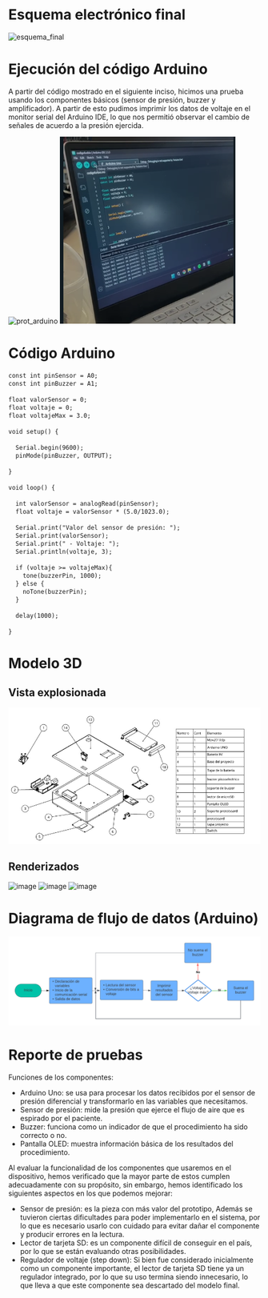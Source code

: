 # Esquema electrónico final
![esquema_final](https://github.com/leomachiavello/FundBio2024-2/blob/main/Im%C3%A1genes/esquema_final_entregable_6.png?raw=true)
# Ejecución del código Arduino
A partir del código mostrado en el siguiente inciso, hicimos una prueba usando los componentes básicos (sensor de presión, buzzer y amplificador). A partir de esto pudimos imprimir los datos de voltaje en el monitor serial del Arduino IDE, lo que nos permitió observar el cambio de señales de acuerdo a la presión ejercida.

![prot_arduino](https://github.com/leomachiavello/FundBio2024-2/blob/main/Hardware/prototipo_electr%C3%B3nico_final.jpeg?raw=true)
![datos_arduino](https://github.com/leomachiavello/FundBio2024-2/blob/main/Hardware/arduino_datos.png?raw=true)
# Código Arduino
```
const int pinSensor = A0;
const int pinBuzzer = A1;

float valorSensor = 0;
float voltaje = 0;
float voltajeMax = 3.0;

void setup() {

  Serial.begin(9600);
  pinMode(pinBuzzer, OUTPUT);

}

void loop() {

  int valorSensor = analogRead(pinSensor);
  float voltaje = valorSensor * (5.0/1023.0);
  
  Serial.print("Valor del sensor de presión: ");
  Serial.print(valorSensor);
  Serial.print(" - Voltaje: ");
  Serial.println(voltaje, 3);

  if (voltaje >= voltajeMax){
    tone(buzzerPin, 1000);
  } else {
    noTone(buzzerPin);
  }

  delay(1000);

}
```
# Modelo 3D
## Vista explosionada
![vista_exp](https://github.com/leomachiavello/FundBio2024-2/blob/main/Hardware/vista_exp.jpg?raw=true)
## Renderizados
![image](https://github.com/user-attachments/assets/25c6c06d-54be-4c62-a089-2695a0ff0e17)
![image](https://github.com/user-attachments/assets/7854dbc8-a803-49bf-b712-d4e266df2a06)
![image](https://github.com/user-attachments/assets/ccaad79c-acd3-42af-a650-2df78da70c42)

# Diagrama de  flujo de datos (Arduino)
![DFD](https://github.com/leomachiavello/FundBio2024-2/blob/main/Software/DFD_Arduino.png?raw=true)
# Reporte de pruebas
Funciones de los componentes:
-	Arduino Uno: se usa para procesar los datos recibidos por el sensor de presión diferencial y transformarlo en las variables que necesitamos.
-	Sensor de presión: mide la presión que ejerce el flujo de aire que es espirado por el paciente.
-	Buzzer: funciona como un indicador de que el procedimiento ha sido correcto o no.
-	Pantalla OLED: muestra información básica de los resultados del procedimiento.

Al evaluar la funcionalidad de los componentes que usaremos en el dispositivo, hemos verificado que la mayor parte de estos cumplen adecuadamente con su propósito, sin embargo, hemos identificado los siguientes aspectos en los que podemos mejorar:
-	Sensor de presión: es la pieza con más valor del prototipo, Además se tuvieron ciertas dificultades para poder implementarlo en el sistema, por lo que es necesario usarlo con cuidado para evitar dañar el componente y producir errores en la lectura.
-	Lector de tarjeta SD: es un componente difícil de conseguir en el país, por lo que se están evaluando otras posibilidades.
-	Regulador de voltaje (step down): Si bien fue considerado inicialmente como un componente importante, el lector de tarjeta SD tiene ya un regulador integrado, por lo que su uso termina siendo innecesario, lo que lleva a que este componente sea descartado del modelo final. 
